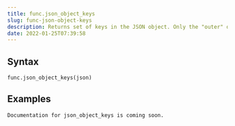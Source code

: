 ```yaml
---
title: func.json_object_keys
slug: func-json-object-keys
description: Returns set of keys in the JSON object. Only the "outer" object will be displayed.
date: 2022-01-25T07:39:58
---
```



## Syntax



```
func.json_object_keys(json)
```


## Examples



```
Documentation for json_object_keys is coming soon.
```
